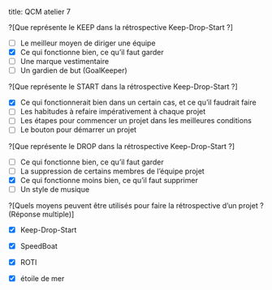 title: QCM atelier 7

?[Que représente le KEEP dans la rétrospective Keep-Drop-Start ?]
-[ ] Le meilleur moyen de diriger une équipe 
-[X] Ce qui fonctionne bien, ce qu’il faut garder
-[ ] Une marque vestimentaire
-[ ] Un gardien de but (GoalKeeper)

?[Que représente le START dans la rétrospective Keep-Drop-Start ?]
-[X] Ce qui fonctionnerait bien dans un certain cas, et ce qu’il faudrait faire
-[ ] Les habitudes à refaire impérativement à chaque projet
-[ ] Les étapes pour commencer un projet dans les meilleures conditions
-[ ] Le bouton pour démarrer un projet

?[Que représente le DROP dans la rétrospective Keep-Drop-Start ?]
-[ ] Ce qui fonctionne bien, ce qu’il faut garder
-[ ] La suppression de certains membres de l’équipe projet
-[X] Ce qui fonctionne moins bien, ce qu’il faut supprimer
-[ ] Un style de musique

?[Quels moyens peuvent être utilisés pour faire la rétrospective d’un projet ? (Réponse multiple)]
-[X] Keep-Drop-Start
-[X] SpeedBoat
-[X] ROTI
-[X] étoile de mer






